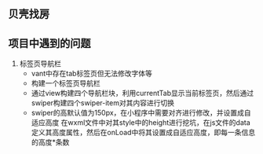 ## 贝壳找房
## 项目中遇到的问题

1. 标签页导航栏
    - vant中存在tab标签页但无法修改字体等
    - 构建一个标签页导航栏
    - 通过view构建四个导航栏块，利用currentTab显示当前标签页，然后通过swiper构建四个swiper-item对其内容进行切换
    - swiper的高默认值为150px，在小程序中需要对齐进行修改，并设置成自适应高度
        在wxml文件中对其style中的height进行挖坑，在js文件的data定义其高度属性，然后在onLoad中将其设置成自适应高度，即每一条信息的高度*条数